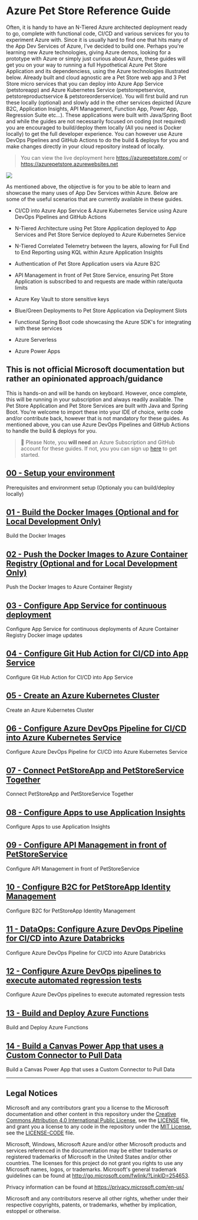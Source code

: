 # Azure Pet Store Reference Guide

Often, it is handy to have an N-Tiered Azure architected deployment ready to go, complete with functional code, CI/CD and various services for you to experiment Azure with. Since it is usually hard to find one that hits many of the App Dev Services of Azure, I've decided to build one. Perhaps you're learning new Azure technologies, giving Azure demos, looking for a prototype with Azure or simply just curious about Azure, these guides will get you on your way to running a full Hypothetical Azure Pet Store Application and its dependenciess, using the Azure technologies illustrated below. Already built and cloud agnostic are a Pet Store web app and 3 Pet Store micro services that you can deploy into Azure App Service (petstoreapp) and Azure Kubernetes Service (petstorepetservice, petstoreproductservice & petstoreorderservice). You will first build and run these locally (optional) and slowly add in the other services depicted (Azure B2C, Application Insights, API Management, Function App, Power App, Regression Suite etc...). These applications were built with Java/Spring Boot and while the guides are not necessarily focused on coding (not required) you are encouraged to build/deploy them locally (All you need is Docker locally) to get the full developer experience. You can however use Azure DevOps Pipelines and GitHub Actions to do the build & deploys for you and make changes directly in your cloud repository instead of locally.

> You can view the live deployment here https://azurepetstore.com/ or https://azurepetstore.azurewebsites.net

![](https://github.com/chtrembl/azure-cloud/blob/main/petstore/petstore_architecture.png?raw=true)
  
As mentioned above, the objective is for you to be able to learn and showcase the many uses of App Dev Services within Azure. Below are some of the useful scenarios that are currently available in these guides. 

- CI/CD into Azure App Service & Azure Kubernetes Service using Azure DevOps Pipelines and GitHub Actions

- N-Tiered Architecture using Pet Store Application deployed to App Services and Pet Store Service deployed to Azure Kubernetes Service

- N-Tiered Correlated Telemetry between the layers, allowing for Full End to End Reporting using KQL within Azure Application Insights

- Authentication of Pet Store Application users via Azure B2C

- API Management in front of Pet Store Service, ensuring Pet Store Application is subscribed to and requests are made within rate/quota limits

- Azure Key Vault to store sensitive keys

- Blue/Green Deployments to Pet Store Application via Deployment Slots
  
- Functional Spring Boot code showcasing the Azure SDK's for integrating with these services

- Azure Serverless

- Azure Power Apps

## This is not official Microsoft documentation but rather an opinionated approach/guidance

This is hands-on and will be hands on keyboard. However, once complete, this will be running in your subscription and always readily available. The Pet Store Application and Pet Store Services are built with Java and Spring Boot. You're welcome to import these into your IDE of choice, write code and/or contribute back, however that is not mandatory for these guides. As mentioned above, you can use Azure DevOps Pipelines and GitHub Actions to handle the build & deploys for you.

> 📝 Please Note, you **will need** an Azure Subscription and GitHub account for these guides. If not, you you can sign up [here](https://azure.microsoft.com/en-us/) to get started. 

## [00 - Setup your environment](00-setup-your-environment/README.md)

Prerequisites and environment setup (Optionaly you can build/deploy locally)

## [01 - Build the Docker Images (Optional and for Local Development Only)](01-build-the-docker-images/README.md)

  Build the Docker Images

## [02 - Push the Docker Images to Azure Container Registry (Optional and for Local Development Only)](02-push-the-docker-images-to-acr/README.md)

  Push the Docker Images to Azure Container Registy

## [03 - Configure App Service for continuous deployment](03-configure-app-service-for-cd/README.md)

  Configure App Service for continuous deployments of Azure Container Registry Docker image updates

## [04 - Configure Git Hub Action for CI/CD into App Service](04-configure-git-hub-action-for-ci-cd-into-app-service/README.md)

   Configure Git Hub Action for CI/CD into App Service

## [05 - Create an Azure Kubernetes Cluster](05-create-an-azure-k8s-cluster/README.md)

   Create an Azure Kubernetes Cluster

## [06 - Configure Azure DevOps Pipeline for CI/CD into Azure Kubernetes Service](06-configure-ado-pipeline-for-ci-cd-into-aks/README.md)

   Configure Azure DevOps Pipeline for CI/CD into Azure Kubernetes Service

## [07 - Connect PetStoreApp and PetStoreService Together](07-connect-petstoreapp-and-petstoreservice-together/README.md)

   Connect PetStoreApp and PetStoreService Together

## [08 - Configure Apps to use Application Insights](08-configure-apps-to-use-application-insights/README.md)

   Configure Apps to use Application Insights

## [09 - Configure API Management in front of PetStoreService](09-configure-apim-in-front-of-petstoreservice/README.md)

   Configure API Management in front of PetStoreService

## [10 - Configure B2C for PetStoreApp Identity Management](10-configure-b2c-for-petstoreapp-identity-management/README.md)

   Configure B2C for PetStoreApp Identity Management

## [11 - DataOps: Configure Azure DevOps Pipeline for CI/CD into Azure Databricks](11-configure-ado-pipeline-for-ci-cd-into-databricks/README.md)

   Configure Azure DevOps Pipeline for CI/CD into Azure Databricks

## [12 - Configure Azure DevOps pipelines to execute automated regression tests](12-configure-petstore-automation-testing)

   Configure Azure DevOps pipelines to execute automated regression tests
   
## [13 - Build and Deploy Azure Functions](13-build-deploy-azure-functions)

   Build and Deploy Azure Functions

## [14 - Build a Canvas Power App that uses a Custom Connector to Pull Data](14-build-power-apps)

   Build a Canvas Power App that uses a Custom Connector to Pull Data

---

## Legal Notices

Microsoft and any contributors grant you a license to the Microsoft documentation and other content
in this repository under the [Creative Commons Attribution 4.0 International Public License](https://creativecommons.org/licenses/by/4.0/legalcode),
see the [LICENSE](LICENSE) file, and grant you a license to any code in the repository under the [MIT License](https://opensource.org/licenses/MIT), see the
[LICENSE-CODE](LICENSE-CODE) file.

Microsoft, Windows, Microsoft Azure and/or other Microsoft products and services referenced in the documentation
may be either trademarks or registered trademarks of Microsoft in the United States and/or other countries.
The licenses for this project do not grant you rights to use any Microsoft names, logos, or trademarks.
Microsoft's general trademark guidelines can be found at http://go.microsoft.com/fwlink/?LinkID=254653.

Privacy information can be found at https://privacy.microsoft.com/en-us/

Microsoft and any contributors reserve all other rights, whether under their respective copyrights, patents,
or trademarks, whether by implication, estoppel or otherwise.

